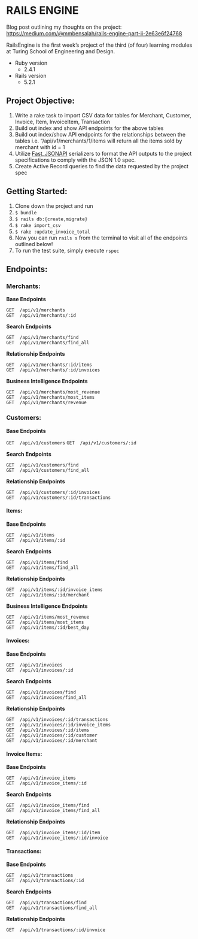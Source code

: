 # RAILS ENGINE

Blog post outlining my thoughts on the project: https://medium.com/@mmbensalah/rails-engine-part-ii-2e63e6f24768

RailsEngine is the first week’s project of the third (of four) learning modules at Turing School of Engineering and Design. 

* Ruby version
    * 2.4.1 
* Rails version
    * 5.2.1

## Project Objective: 

1. Write a rake task to import CSV data for tables for Merchant, Customer, Invoice, Item, InvoiceItem, Transaction	
2. Build out index and show API endpoints for the above tables
3. Build out index/show API endpoints for the relationships between the tables i.e. “/api/v1/merchants/1/items will return all the items sold by merchant with id = 1
4. Utilize [Fast_JSONAPI](https://github.com/Netflix/fast_jsonapi) serializers to format the API outputs to the project specifications to comply with the JSON 1.0 spec.
5. Create Active Record queries to find the data requested by the project spec

## Getting Started: 
1. Clone down the project and run 
  1. `$ bundle`
  2. `$ rails db:{create,migrate}`	
  3. `$ rake import_csv`
  4. `$ rake :update_invoice_total`
2. Now you can run `rails s` from the terminal to visit all of the endpoints outlined below!
3. To run the test suite, simply execute `rspec`

## Endpoints: 

### Merchants: 

**Base Endpoints** 

`GET  /api/v1/merchants`                                                          
`GET  /api/v1/merchants/:id`

**Search Endpoints**

`GET  /api/v1/merchants/find`                                                      
`GET  /api/v1/merchants/find_all`      

**Relationship Endpoints**

`GET  /api/v1/merchants/:id/items`                                                 
`GET  /api/v1/merchants/:id/invoices`    
 
**Business Intelligence Endpoints**

`GET  /api/v1/merchants/most_revenue`                                              
`GET  /api/v1/merchants/most_items`                                                
`GET  /api/v1/merchants/revenue`       
 
### Customers:

**Base Endpoints** 

`GET  /api/v1/customers` 
`GET  /api/v1/customers/:id`  

**Search Endpoints**

`GET  /api/v1/customers/find`                                                          
`GET  /api/v1/customers/find_all`    

**Relationship Endpoints**

`GET  /api/v1/customers/:id/invoices`                                                  
`GET  /api/v1/customers/:id/transactions`    

#### Items:

**Base Endpoints** 

`GET  /api/v1/items`                                                                  
`GET  /api/v1/items/:id` 

**Search Endpoints**

`GET  /api/v1/items/find`                                                             
`GET  /api/v1/items/find_all`   

**Relationship Endpoints**

`GET  /api/v1/items/:id/invoice_items`                                                 
`GET  /api/v1/items/:id/merchant`  

**Business Intelligence Endpoints**

`GET  /api/v1/items/most_revenue`                                                     
`GET  /api/v1/items/most_items`                                                      
`GET  /api/v1/items/:id/best_day`    

#### Invoices: 

**Base Endpoints** 

`GET  /api/v1/invoices`                                                               
`GET  /api/v1/invoices/:id` 
 
**Search Endpoints**

`GET  /api/v1/invoices/find`                                                          
`GET  /api/v1/invoices/find_all`    
 
**Relationship Endpoints**

`GET  /api/v1/invoices/:id/transactions`                                             
`GET  /api/v1/invoices/:id/invoice_items`                                            
`GET  /api/v1/invoices/:id/items`                                                   
`GET  /api/v1/invoices/:id/customer`                                                
`GET  /api/v1/invoices/:id/merchant`     

#### Invoice Items:

**Base Endpoints** 

`GET  /api/v1/invoice_items`                                                         
`GET  /api/v1/invoice_items/:id` 

**Search Endpoints**

`GET  /api/v1/invoice_items/find`                                                     
`GET  /api/v1/invoice_items/find_all`   
 
**Relationship Endpoints**

`GET  /api/v1/invoice_items/:id/item`                                                  
`GET  /api/v1/invoice_items/:id/invoice`       

#### Transactions: 

**Base Endpoints** 

`GET  /api/v1/transactions`                                                           
`GET  /api/v1/transactions/:id`   
 
**Search Endpoints**

`GET  /api/v1/transactions/find`                                                       
`GET  /api/v1/transactions/find_all`   
 
**Relationship Endpoints**

`GET  /api/v1/transactions/:id/invoice`    
